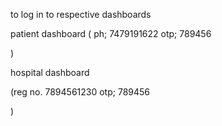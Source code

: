 to log in to respective dashboards 

patient dashboard
(
 ph; 7479191622
 otp; 789456


)


hospital dashboard

(reg no. 7894561230
otp; 789456




)
